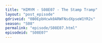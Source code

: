 ```yaml
---
title: "HIMYM - S08E07 - The Stamp Tramp"
layout: "post_episode"
gdriveid: "0B0EpbHcwk0ARWFNsdXpseW1YR2s"
season: "S08"
permalink: "episode/S08E07.html"
episodeid: "S08E07"
---
```


